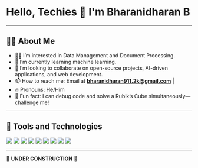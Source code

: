 # Hello, Techies 👋 I'm Bharanidharan B

---

## 🧑‍💻 About Me
- 👨‍💻 I’m interested in Data Management and Document Processing.
- 🧠 I’m currently learning machine learning.
- 💞️ I’m looking to collaborate on open-source projects, AI-driven applications, and web development.
- 📫 How to reach me: Email at **bharanidharan911.2k@gmail.com** |
- 🔥 Pronouns: He/Him
- 🧩 Fun fact: I can debug code and solve a Rubik’s Cube simultaneously—challenge me!

---

## 🚀 Tools and Technologies
<p align="left">
<img src="https://img.shields.io/badge/Flutter-02569B?style=flat&logo=flutter&logoColor=white"/>
<img src="https://img.shields.io/badge/React_Native-61DAFB?style=flat&logo=react&logoColor=black"/>
<img src="https://img.shields.io/badge/Java-ED8B00?style=flat&logo=java&logoColor=white"/>
<img src="https://img.shields.io/badge/Python-14354C?style=flat&logo=python&logoColor=white"/>
<img src="https://img.shields.io/badge/HTML5-E34F26?style=flat&logo=html5&logoColor=white"/>
<img src="https://img.shields.io/badge/CSS3-1572B6?style=flat&logo=css3&logoColor=white"/>
<img src="https://img.shields.io/badge/Linux-FCC624?style=flat&logo=linux&logoColor=black"/>
<img src="https://img.shields.io/badge/Git-F05032?style=flat&logo=git&logoColor=white"/>
<img src="https://img.shields.io/badge/VS%20Code-007ACC?style=flat&logo=visual-studio-code&logoColor=white"/>
</p>

---

🚧 **UNDER CONSTRUCTION** 🚧

